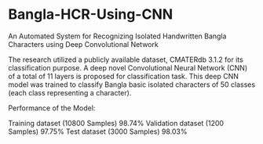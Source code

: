 # Bangla-HCR-Using-CNN

An Automated System for Recognizing Isolated Handwritten Bangla Characters using Deep Convolutional Network

The research utilized a publicly available dataset, CMATERdb 3.1.2 for its classification purpose. A deep novel Convolutional Neural Network (CNN) of a total of 11 layers is proposed for classification task. This deep CNN model was trained to classify Bangla basic isolated characters of 50 classes (each class representing a character).


Performance of the Model:

Training dataset	(10800 Samples)	98.74%
Validation dataset	(1200 Samples)	97.75%
Test dataset	(3000 Samples)	98.03%
